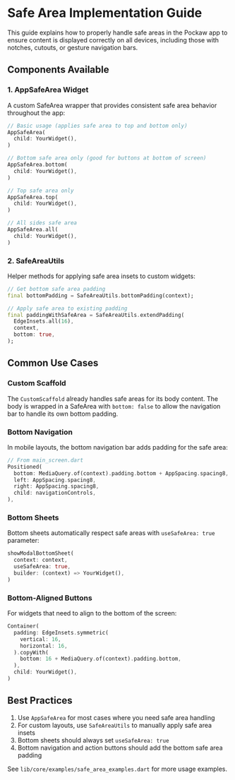 # Safe Area Implementation Guide

This guide explains how to properly handle safe areas in the Pockaw app to ensure content is displayed correctly on all devices, including those with notches, cutouts, or gesture navigation bars.

## Components Available

### 1. AppSafeArea Widget

A custom SafeArea wrapper that provides consistent safe area behavior throughout the app:

```dart
// Basic usage (applies safe area to top and bottom only)
AppSafeArea(
  child: YourWidget(),
)

// Bottom safe area only (good for buttons at bottom of screen)
AppSafeArea.bottom(
  child: YourWidget(),
)

// Top safe area only
AppSafeArea.top(
  child: YourWidget(),
)

// All sides safe area
AppSafeArea.all(
  child: YourWidget(),
)
```

### 2. SafeAreaUtils

Helper methods for applying safe area insets to custom widgets:

```dart
// Get bottom safe area padding
final bottomPadding = SafeAreaUtils.bottomPadding(context);

// Apply safe area to existing padding
final paddingWithSafeArea = SafeAreaUtils.extendPadding(
  EdgeInsets.all(16),
  context,
  bottom: true,
);
```

## Common Use Cases

### Custom Scaffold

The `CustomScaffold` already handles safe areas for its body content. The body is wrapped in a SafeArea with `bottom: false` to allow the navigation bar to handle its own bottom padding.

### Bottom Navigation

In mobile layouts, the bottom navigation bar adds padding for the safe area:

```dart
// From main_screen.dart
Positioned(
  bottom: MediaQuery.of(context).padding.bottom + AppSpacing.spacing8,
  left: AppSpacing.spacing8,
  right: AppSpacing.spacing8,
  child: navigationControls,
),
```

### Bottom Sheets

Bottom sheets automatically respect safe areas with `useSafeArea: true` parameter:

```dart
showModalBottomSheet(
  context: context,
  useSafeArea: true,
  builder: (context) => YourWidget(),
)
```

### Bottom-Aligned Buttons

For widgets that need to align to the bottom of the screen:

```dart
Container(
  padding: EdgeInsets.symmetric(
    vertical: 16,
    horizontal: 16,
  ).copyWith(
    bottom: 16 + MediaQuery.of(context).padding.bottom,
  ),
  child: YourWidget(),
)
```

## Best Practices

1. Use `AppSafeArea` for most cases where you need safe area handling
2. For custom layouts, use `SafeAreaUtils` to manually apply safe area insets
3. Bottom sheets should always set `useSafeArea: true`
4. Bottom navigation and action buttons should add the bottom safe area padding

See `lib/core/examples/safe_area_examples.dart` for more usage examples.